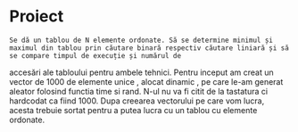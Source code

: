 # Proiect 
 
    Se dă un tablou de N elemente ordonate. Să se determine minimul și maximul din tablou prin căutare binară respectiv căutare liniară și să se compare timpul de execuție și numărul de
accesări ale tabloului pentru ambele tehnici.
    Pentru inceput am creat un vector de 1000 de elemente unice , alocat dinamic , pe care le-am generat 
aleator folosind functia time si rand. N-ul nu va fi citit de la tastatura ci hardcodat ca fiind 1000.
    Dupa creearea vectorului pe care vom lucra, acesta trebuie sortat pentru a putea lucra cu un tablou
cu elemente ordonate.
      
